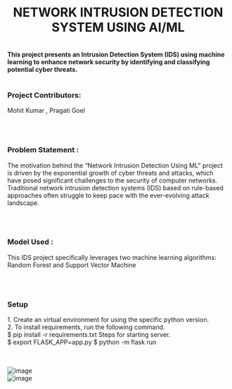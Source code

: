 <h1 align ="center"><br>NETWORK INTRUSION DETECTION SYSTEM USING AI/ML</h1>

<br>**This project presents an Intrusion Detection System (IDS) using machine learning to 
enhance network security by identifying and classifying potential cyber threats.**
<br><br>
<h3 align="left"> Project Contributors: </h3>
Mohit Kumar , Pragati Goel

<br><br>


<h3 align="left"> Problem Statement :</h3>
The motivation behind the “Network Intrusion Detection Using ML” project is driven 
by the exponential growth of cyber threats and attacks, which have posed significant 
challenges to the security of computer networks. Traditional network intrusion 
detection systems (IDS) based on rule-based approaches often struggle to keep pace 
with the ever-evolving attack landscape.

<br><br>

<h3 align="left"> Model Used :</h3>
This IDS project specifically leverages two machine 
learning algorithms: Random Forest and Support Vector Machine 

<br><br>

<h3 align="left"> Setup <br> </h3>
1. Create an virtual environment for using the specific python version.<br>
2. To install requirements, run the following command.
<br>
$ pip install -r requirements.txt
Steps for starting server.
<br>
$ export FLASK_APP=app.py
$ python -m flask run
<br><br><br>

![image](https://github.com/user-attachments/assets/d3b83b1c-f791-4373-a9d7-99855035cd24)
<br>
![image](https://github.com/user-attachments/assets/e42817da-1ba8-47b7-85ce-f2950e2b6280)

